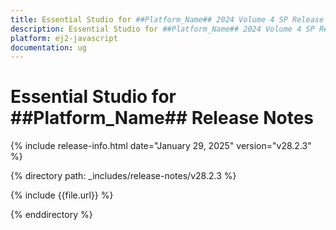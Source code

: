 ```yaml
---
title: Essential Studio for ##Platform_Name## 2024 Volume 4 SP Release Release Notes  
description: Essential Studio for ##Platform_Name## 2024 Volume 4 SP Release Release Notes  
platform: ej2-javascript
documentation: ug
---
```


# Essential Studio for ##Platform_Name##  Release Notes  

{% include release-info.html date="January 29, 2025"  version="v28.2.3" %}

{% directory path: _includes/release-notes/v28.2.3 %}

{% include {{file.url}} %}

{% enddirectory %}